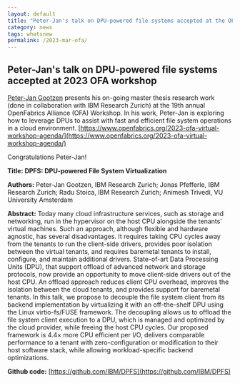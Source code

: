 ```yaml
---
layout: default
title: "Peter-Jan's talk on DPU-powered file systems accepted at the OFA workshop"
category: news
tags: whatsnew
permalink: /2023-mar-ofa/
---
```


## Peter-Jan's talk on DPU-powered file systems accepted at 2023 OFA workshop

[Peter-Jan Gootzen](https://github.com/Peter-JanGootzen) presents his on-going master thesis research work (done in collaboration with IBM Research Zurich) at the 19th annual OpenFabrics Alliance (OFA) Workshop. In his work, Peter-Jan is exploring how to leverage DPUs to assist with fast and efficient file system operations in a cloud environment.  [https://www.openfabrics.org/2023-ofa-virtual-workshop-agenda/](https://www.openfabrics.org/2023-ofa-virtual-workshop-agenda/)

Congratulations Peter-Jan! 

**Title: DPFS: DPU-powered File System Virtualization**

**Authors:** Peter-Jan Gootzen, IBM Research Zurich; Jonas Pfefferle, IBM Research Zurich; Radu Stoica, IBM Research Zurich; Animesh Trivedi, VU University Amsterdam

**Abstract:** Today many cloud infrastructure services, such as storage and networking, run in the hypervisor on the host CPU alongside the tenants' virtual machines. Such an approach, although flexible and hardware agnostic, has several disadvantages. It requires taking CPU cycles away from the tenants to run the client-side drivers, provides poor isolation between the virtual tenants, and requires baremetal tenants to install, configure, and maintain additional drivers. State-of-art Data Processing Units (DPU), that support offload of advanced network and storage protocols, now provide an opportunity to move client-side drivers out of the host CPU. An offload approach reduces client CPU overhead, improves the isolation between the cloud tenants, and provides support for baremetal tenants. In this talk, we propose to decouple the file system client from its backend implementation by virtualizing it with an off-the-shelf DPU using the Linux virtio-fs/FUSE framework. The decoupling allows us to offload the file system client execution to a DPU, which is managed and optimized by the cloud provider, while freeing the host CPU cycles. Our proposed framework is 4.4× more CPU efficient per I/O, delivers comparable performance to a tenant with zero-configuration or modification to their host software stack, while allowing workload-specific backend optimizations.


**Github code:** [https://github.com/IBM/DPFS](https://github.com/IBM/DPFS) 
